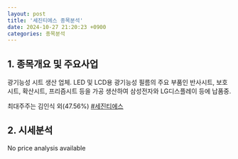 ```yaml
---
layout: post
title: '세진티에스 종목분석'
date: 2024-10-27 21:20:23 +0900
categories: 종목분석
---
```


## 1. 종목개요 및 주요사업

광기능성 시트 생산 업체. LED 및 LCD용 광기능성 필름의 주요 부품인 반사시트, 보호시트, 확산시트, 프리즘시트 등을 가공 생산하여 삼성전자와 LG디스플레이 등에 납품중.

최대주주는 김인식 외(47.56%)
[#세진티에스](#)

## 2. 시세분석

No price analysis available
